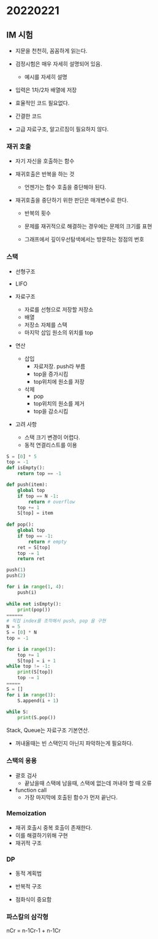 # 20220221



## IM 시험

* 지문을 천천히, 꼼꼼하게 읽는다.
* 검정시험은 매우 자세히 설명되어 있음.
  * 예시를 자세히 설명
* 입력은 1차/2차 배열에 저장
* 효율적인 코드 필요없다.
* 간결한 코드 

* 고급 자료구조, 알고르짐이 필요하지 않다.



### 재귀 호출

* 자기 자신을 호출하는 함수
* 재귀호출은 반복을 하는 것
  * 언젠가는 함수 호출을 중단해야 된다.

* 재귀호출을 중단하기 위한 판단은 매개변수로 한다.

  * 반복의 횟수

  * 문제를 재귀적으로 해결하는 경우에는 문제의 크기를 표현

  * 그래프에서 깊이우선탐색에서는 방문하는 정점의 번호

    

### 스택

* 선형구조
* LIFO
* 자료구조
  * 자료를 선형으로 저장할 저장소
  * 배열
  * 저장소 자체를 스택
  * 마지막 삽입 원소의 위치를 top

* 연산
  * 삽입
    * 자료저장. push라 부름
    * top을 증가시킴
    * top위치에 원소를 저장
  * 삭제
    * pop
    * top위치의 원소를 제거
    * top을 감소시킴

* 고려 사항
  * 스택 크기 변경이 어렵다.
  * 동적 연결리스트를 이용



```python
S = [0] * 5
top = -1
def isEmpty():
    return top == -1

def push(item):
    global top
    if top == N -1:
        return # overflow
    top += 1
    S[top] = item
    
def pop():
    global top
    if top == -1:
        return # empty
    ret = S[top]
    top -= 1
    return ret

push(1)
push(2)

for i in range(1, 4):
    push(i)
    
while not isEmpty():
    print(pop())
======
# 직접 index를 조작해서 push, pop 을 구현
N = 5
S = [0] * N
top = -1

for i in range(3):
    top += 1
    S[top] = i + 1
while top != -1:
    print(S[top])
    top -= 1
=====
S = []
for i in range(3):
    S.append(i + 1)
    
while S:
    print(S.pop())
```



Stack, Queue는 자료구조 기본연산.

* 꺼내올때는 빈 스택인지 아닌지 파악하는게 필요하다.



### 스택의 응용

* 괄호 검사
  * 끝났을때 스택에 남을때, 스택에 없는데 꺼내야 할 때 오류
* function call
  * 가장 마지막에 호출된 함수가 먼저 끝난다.



### Memoization

* 재귀 호출시 중복 호출이 존재한다.
* 이를 해결하기위해 구현
* 재귀적 구조



### DP

* 동적 계획법

* 반복적 구조

* 점화식이 중요함

  



### 파스칼의 삼각형

nCr = n-1Cr-1 + n-1Cr